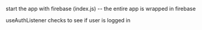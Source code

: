 
start the app with firebase (index.js)
    -- the entire app is wrapped in firebase

useAuthListener checks to see if user is logged in

